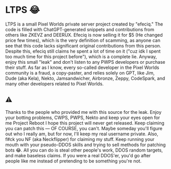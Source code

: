 # LTPS 😂

LTPS is a small Pixel Worlds private server project created by "efeciq." 
The code is filled with ChatGPT-generated snippets and contributions from others like ZKEVZ and DEERUX. 
Efeciq is now selling it for $5 (He changed price few times), which is the very definition of scamming, as anyone can see that this code lacks significant original contributions from this person. Despite this, efeciq still claims he spent a lot of time on it ("cuz idk I spent too much time for this project before"), which is a complete lie. Anyway, enjoy this small "leak" and don't listen to any PWPS developers or purchase their stuff. As far as I know, every so-called developer in the Pixel Worlds community is a fraud, a copy-paster, and relies solely on GPT, like Jim, Dude (aka Kela), Nekto, Jamsandwicher, Airbronze, Zeppy, CodeSpark, and many other developers related to Pixel Worlds.

## ⚠️
Thanks to the people who provided me with this source for the leak. Enjoy your botting problems, CWPS, PWPS, Nekto and keep your eyes open for me Project Reboot I hope this project will never get released. 
Keep claiming you can patch this — OF COURSE, you can't. Maybe someday you'll figure out who I really am, but for now, I'll keep my real username private. Also, f#ck you NF (aka Neckflipper) for claiming my stuff. 
Keep running your mouth with your pseudo-DDOS skills and trying to sell methods for patching bots 😂. 
All you can do is steal other people's work, DDOS random targets, and make baseless claims. If you were a real DDOS'er, you'd go after people like me instead of pretending to be something you're not.

